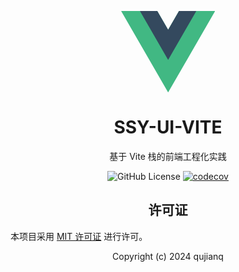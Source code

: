 <!DOCTYPE html>
<html lang="zh-CN">
<head>
    <meta charset="UTF-8">
    <meta name="viewport" content="width=device-width, initial-scale=1.0">
    <title>SSY-UI-VITE</title>
</head>
<body>
    <p align="center">
        <div style="width:150px;margin:auto;">
           <svg xmlns="http://www.w3.org/2000/svg" viewBox="0 0 261 226"><path d="M161.096.001l-30.225 52.351L100.647.001H-.005l130.877 226.688L261.749.001z" fill="#41b883"/><path d="M161.096.001l-30.225 52.351L100.647.001H52.346l78.526 136.01L209.398.001z" fill="#34495e"/></svg>
        </div>
    </p>
    <h1 align="center">SSY-UI-VITE</h1>
    <p align="center">基于 Vite 栈的前端工程化实践</p>
    <p align="center">
        <img alt="GitHub License" src="https://img.shields.io/github/license/qujianq/DLL">
        <a href="https://codecov.io/github/qujianq/DLL">
            <img src="https://codecov.io/github/qujianq/DLL/branch/main/graph/badge.svg?token=HYZ7YF4NIW" alt="codecov">
        </a>
    </p>
    <h2 align="center">许可证</h2>
    <p>本项目采用 <a href="https://opensource.org/licenses/MIT">MIT 许可证</a> 进行许可。</p>
    <footer align="center">
        <p>Copyright (c) 2024 qujianq</p>
    </footer>
</body>
</html>
